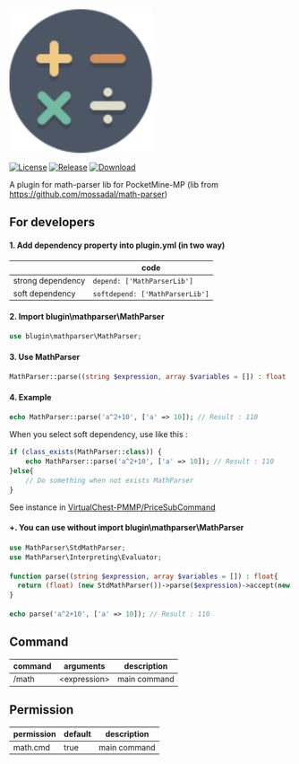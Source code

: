 <img src="./assets/icon/index.svg" height="256" width="256">  

[![License](https://img.shields.io/github/license/PMMPPlugin/MathParserLib.svg?label=License)](LICENSE)
[![Release](https://img.shields.io/github/release/PMMPPlugin/MathParserLib.svg?label=Release)](https://github.com/PMMPPlugin/MathParserLib/releases/latest)
[![Download](https://img.shields.io/github/downloads/PMMPPlugin/MathParserLib/total.svg?label=Download)](https://github.com/PMMPPlugin/MathParserLib/releases/latest)


A plugin for math-parser lib for PocketMine-MP
(lib from https://github.com/mossadal/math-parser)

## For developers
  
#### 1. Add dependency property into plugin.yml (in two way)  

|                   | code                            |
| ----------------- | ------------------------------- |
| strong dependency | `depend: ['MathParserLib']`     |
| soft dependency   | `softdepend: ['MathParserLib']` |  
  
#### 2. Import blugin\mathparser\MathParser
````PHP  
use blugin\mathparser\MathParser;
````  
  
#### 3. Use MathParser 
````PHP  
MathParser::parse((string $expression, array $variables = []) : float
````  
  
#### 4. Example
````PHP  
echo MathParser::parse('a^2+10', ['a' => 10]); // Result : 110
````  
When you select soft dependency, use like this : 
````PHP  
if (class_exists(MathParser::class)) {
    echo MathParser::parse('a^2+10', ['a' => 10]); // Result : 110
}else{
    // Do something when not exists MathParser
}
````  
See instance in [VirtualChest-PMMP/PriceSubCommand](https://github.com/Blugin/VirtualChest-PMMP/blob/master/src/blugin/virtualchest/command/subcommands/PriceSubCommand.php#L31-L34)
  
  
#### +. You can use without import blugin\mathparser\MathParser
````PHP  
use MathParser\StdMathParser;
use MathParser\Interpreting\Evaluator;

function parse((string $expression, array $variables = []) : float{
  return (float) (new StdMathParser())->parse($expression)->accept(new Evaluator($variables));
}

echo parse('a^2+10', ['a' => 10]); // Result : 110
````  
  
  
## Command
| command | arguments      | description  |
| ------- | -------------- | ------------ |
| /math   | \<expression\> | main command |
  
  
  
  
## Permission
| permission  | default | description  |
| ----------- | ------- | ------------ |
| math.cmd    | true    | main command |
